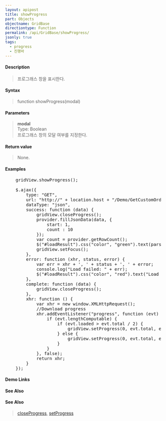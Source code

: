 ```yaml
---
layout: apipost
title: showProgress
part: Objects
objectname: GridBase
directiontype: Function
permalink: /api/GridBase/showProgress/
jsonly: true
tags:
  - progress
  - 진행바
---
```



#### Description

> 프로그래스 창을 표시한다.

#### Syntax

> function showProgress(modal)

#### Parameters

>**modal**  
>Type: Boolean   
>프로그래스 창의 모달 여부를 지정한다.   

#### Return value

> None.

#### Examples 

<pre class="prettyprint">
    gridView.showProgress();

    $.ajax({
        type: "GET",
        url: "http://" + location.host + "/Demo/GetCustomOrders?__date__=" + new Date().getTime(),
        dataType: "json",
        success: function (data) {
            gridView.closeProgress();
            provider.fillJsonData(data, {
                start: 1,
                count : 10
            });
            var count = provider.getRowCount();
            $("#loadResult").css("color", "green").text(parseInt(count).toLocaleString() + " rows loaded.").show();
            gridView.setFocus();
        },
        error: function (xhr, status, error) {
            var err = xhr + ', ' + status + ', ' + error;
            console.log("Load failed: " + err);
            $("#loadResult").css("color", "red").text("Load failed: " + err).show();
        },
        complete: function (data) {
            gridView.closeProgress();
        },
        xhr: function () {
            var xhr = new window.XMLHttpRequest();
            //Download progress
            xhr.addEventListener("progress", function (evt) {
                if (evt.lengthComputable) {
                    if (evt.loaded > evt.total / 2) {
                        gridView.setProgress(0, evt.total, evt.loaded, "Loading...");
                    } else {
                        gridView.setProgress(0, evt.total, evt.loaded);
                    }
                }
            }, false);
            return xhr;
        }
    });
</pre>

#### Demo Links
#### See Also

#### See Also
> [closeProgress](/api/GridBase/closeProgress), [setProgress](/api/GridBase/setProgress)